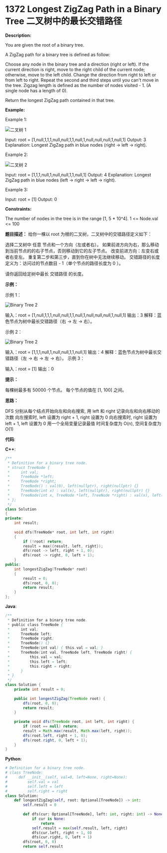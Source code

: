 # 1372 Longest ZigZag Path in a Binary Tree 二叉树中的最长交错路径

__Description:__

You are given the root of a binary tree.

A ZigZag path for a binary tree is defined as follow:

Choose any node in the binary tree and a direction (right or left).
If the current direction is right, move to the right child of the current node; otherwise, move to the left child.
Change the direction from right to left or from left to right.
Repeat the second and third steps until you can't move in the tree.
Zigzag length is defined as the number of nodes visited - 1. (A single node has a length of 0).

Return the longest ZigZag path contained in that tree.

__Example:__

Example 1:

![二叉树 1](https://assets.leetcode.com/uploads/2020/01/22/sample_1_1702.png)

Input: root = [1,null,1,1,1,null,null,1,1,null,1,null,null,null,1,null,1]
Output: 3
Explanation: Longest ZigZag path in blue nodes (right -> left -> right).

Example 2:

![二叉树 2](https://assets.leetcode.com/uploads/2020/01/22/sample_2_1702.png)

Input: root = [1,1,1,null,1,null,null,1,1,null,1]
Output: 4
Explanation: Longest ZigZag path in blue nodes (left -> right -> left -> right).

Example 3:

Input: root = [1]
Output: 0

__Constraints:__

The number of nodes in the tree is in the range [1, 5 * 10^4].
1 <= Node.val <= 100

__题目描述：__
给你一棵以 root 为根的二叉树，二叉树中的交错路径定义如下：

选择二叉树中 任意 节点和一个方向（左或者右）。
如果前进方向为右，那么移动到当前节点的的右子节点，否则移动到它的左子节点。
改变前进方向：左变右或者右变左。
重复第二步和第三步，直到你在树中无法继续移动。
交错路径的长度定义为：访问过的节点数目 - 1（单个节点的路径长度为 0 ）。

请你返回给定树中最长 交错路径 的长度。

__示例：__

示例 1：

![Binary Tree 2](https://assets.leetcode-cn.com/aliyun-lc-upload/uploads/2020/03/07/sample_1_1702.png)

输入：root = [1,null,1,1,1,null,null,1,1,null,1,null,null,null,1,null,1]
输出：3
解释：蓝色节点为树中最长交错路径（右 -> 左 -> 右）。

示例 2：

![Binary Tree 2](https://assets.leetcode-cn.com/aliyun-lc-upload/uploads/2020/03/07/sample_2_1702.png)

输入：root = [1,1,1,null,1,null,null,1,1,null,1]
输出：4
解释：蓝色节点为树中最长交错路径（左 -> 右 -> 左 -> 右）。
示例 3：

输入：root = [1]
输出：0

__提示：__

每棵树最多有 50000 个节点。
每个节点的值在 [1, 100] 之间。

__思路：__

DFS
分别从每个结点开始向左和向右搜索, 用 left 和 right 记录向左和向右移动的次数
向左搜索时, left 设置为 right + 1, right 设置为 0
向右搜索时, right 设置为 left + 1, left 设置为 0
用一个全局变量记录最值
时间复杂度为 O(n), 空间复杂度为 O(1)

__代码__:

__C++__:

```C++
/**
 * Definition for a binary tree node.
 * struct TreeNode {
 *     int val;
 *     TreeNode *left;
 *     TreeNode *right;
 *     TreeNode() : val(0), left(nullptr), right(nullptr) {}
 *     TreeNode(int x) : val(x), left(nullptr), right(nullptr) {}
 *     TreeNode(int x, TreeNode *left, TreeNode *right) : val(x), left(left), right(right) {}
 * };
 */
class Solution 
{
private:
    int result;
    
    void dfs(TreeNode* root, int left, int right) 
    {
        if (!root) return;
        result = max({result, left, right});
        dfs(root -> left, right + 1, 0);
        dfs(root -> right, 0, left + 1);
    }
public:
    int longestZigZag(TreeNode* root) 
    {
        result = 0;
        dfs(root, 0, 0);
        return result;
    }
};
```

__Java__:

```Java
/**
 * Definition for a binary tree node.
 * public class TreeNode {
 *     int val;
 *     TreeNode left;
 *     TreeNode right;
 *     TreeNode() {}
 *     TreeNode(int val) { this.val = val; }
 *     TreeNode(int val, TreeNode left, TreeNode right) {
 *         this.val = val;
 *         this.left = left;
 *         this.right = right;
 *     }
 * }
 */
class Solution {
    private int result = 0;
    
    public int longestZigZag(TreeNode root) {
        dfs(root, 0, 0);
        return result;
    }
    
    private void dfs(TreeNode root, int left, int right) {
        if (root == null) return;
        result = Math.max(result, Math.max(left, right));
        dfs(root.left, right + 1, 0);
        dfs(root.right, 0, left + 1);
    }
}
```

__Python__:

```Python
# Definition for a binary tree node.
# class TreeNode:
#     def __init__(self, val=0, left=None, right=None):
#         self.val = val
#         self.left = left
#         self.right = right
class Solution:
    def longestZigZag(self, root: Optional[TreeNode]) -> int:
        self.result = 0
        
        def dfs(cur: Optional[TreeNode], left: int, right: int) -> None:
            if cur is None:
                return
            self.result = max(self.result, left, right)
            dfs(cur.left, right + 1, 0)
            dfs(cur.right, 0, left + 1)
        dfs(root, 0, 0)
        return self.result
```
